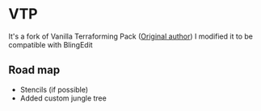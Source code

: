 # VTP

It's a fork of Vanilla Terraforming Pack ([Original author](https://www.planetminecraft.com/mod/vanilla-terraforming-pack-datapack-4124905/))
I modified it to be compatible with BlingEdit

## Road map

* Stencils (if possible)
* Added custom jungle tree
